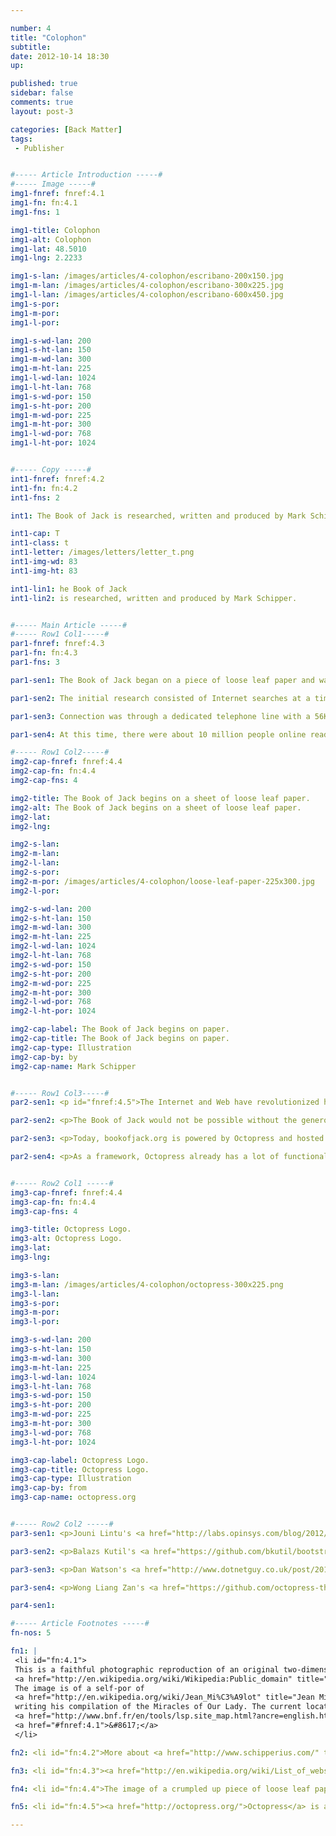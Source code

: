 ```yaml
---

number: 4
title: "Colophon"
subtitle: 
date: 2012-10-14 18:30
up:

published: true
sidebar: false
comments: true
layout: post-3

categories: [Back Matter]
tags:
 - Publisher


#----- Article Introduction -----#
#----- Image -----#
img1-fnref: fnref:4.1
img1-fn: fn:4.1
img1-fns: 1

img1-title: Colophon
img1-alt: Colophon
img1-lat: 48.5010
img1-lng: 2.2233

img1-s-lan: /images/articles/4-colophon/escribano-200x150.jpg
img1-m-lan: /images/articles/4-colophon/escribano-300x225.jpg
img1-l-lan: /images/articles/4-colophon/escribano-600x450.jpg
img1-s-por:
img1-m-por:	
img1-l-por:

img1-s-wd-lan: 200
img1-s-ht-lan: 150
img1-m-wd-lan: 300
img1-m-ht-lan: 225
img1-l-wd-lan: 1024
img1-l-ht-lan: 768
img1-s-wd-por: 150
img1-s-ht-por: 200
img1-m-wd-por: 225
img1-m-ht-por: 300
img1-l-wd-por: 768
img1-l-ht-por: 1024


#----- Copy -----#
int1-fnref: fnref:4.2
int1-fn: fn:4.2
int1-fns: 2

int1: The Book of Jack is researched, written and produced by Mark Schipper.

int1-cap: T
int1-class: t
int1-letter: /images/letters/letter_t.png
int1-img-wd: 83
int1-img-ht: 83

int1-lin1: he Book of Jack
int1-lin2: is researched, written and produced by Mark Schipper.


#----- Main Article -----#
#----- Row1 Col1-----#
par1-fnref: fnref:4.3
par1-fn: fn:4.3
par1-fns: 3

par1-sen1: The Book of Jack began on a piece of loose leaf paper and was initially conceived to be a ‘Coffee Table’ book, filled with imagery and supporting text.

par1-sen2: The initial research consisted of Internet searches at a time (back in 1994) when the Web was still in its infancy. This was 6 years before Google came to prominence and almost ten years before Wikipedia contained more than 250,000 English articles.

par1-sen3: Connection was through a dedicated telephone line with a 56K dial-up modem, providing speeds no faster than 56 kbits/sec.

par1-sen4: At this time, there were about 10 million people online reading through about 10,000 websites worldwide!

#----- Row1 Col2-----#
img2-cap-fnref: fnref:4.4
img2-cap-fn: fn:4.4
img2-cap-fns: 4

img2-title: The Book of Jack begins on a sheet of loose leaf paper.
img2-alt: The Book of Jack begins on a sheet of loose leaf paper.
img2-lat:
img2-lng:

img2-s-lan:
img2-m-lan: 
img2-l-lan:
img2-s-por:
img2-m-por: /images/articles/4-colophon/loose-leaf-paper-225x300.jpg
img2-l-por:

img2-s-wd-lan: 200
img2-s-ht-lan: 150
img2-m-wd-lan: 300
img2-m-ht-lan: 225
img2-l-wd-lan: 1024
img2-l-ht-lan: 768
img2-s-wd-por: 150
img2-s-ht-por: 200
img2-m-wd-por: 225
img2-m-ht-por: 300
img2-l-wd-por: 768
img2-l-ht-por: 1024

img2-cap-label: The Book of Jack begins on paper.
img2-cap-title: The Book of Jack begins on paper.
img2-cap-type: Illustration
img2-cap-by: by
img2-cap-name: Mark Schipper


#----- Row1 Col3-----#
par2-sen1: <p id="fnref:4.5">The Internet and Web have revolutionized how information is shared.</p>

par2-sen2: <p>The Book of Jack would not be possible without the generosity of a large number of people.</p>

par2-sen3: <p>Today, bookofjack.org is powered by Octopress and hosted by Heroku.<sup class="footnote"><a href="#fn:4.5">5</a></sup></p>

par2-sen4: <p>As a framework, Octopress already has a lot of functionality out-of-the-box, so I didn't have to build everything from scratch, but I have added a number of customizations.</p>


#----- Row2 Col1 -----#
img3-cap-fnref: fnref:4.4
img3-cap-fn: fn:4.4
img3-cap-fns: 4

img3-title: Octopress Logo.
img3-alt: Octopress Logo.
img3-lat:
img3-lng:

img3-s-lan:
img3-m-lan: /images/articles/4-colophon/octopress-300x225.png
img3-l-lan:
img3-s-por:
img3-m-por: 
img3-l-por:

img3-s-wd-lan: 200
img3-s-ht-lan: 150
img3-m-wd-lan: 300
img3-m-ht-lan: 225
img3-l-wd-lan: 1024
img3-l-ht-lan: 768
img3-s-wd-por: 150
img3-s-ht-por: 200
img3-m-wd-por: 225
img3-m-ht-por: 300
img3-l-wd-por: 768
img3-l-ht-por: 1024

img3-cap-label: Octopress Logo.
img3-cap-title: Octopress Logo.
img3-cap-type: Illustration
img3-cap-by: from
img3-cap-name: octopress.org


#----- Row2 Col2 -----#
par3-sen1: <p>Jouni Lintu's <a href="http://labs.opinsys.com/blog/2012/11/02/hello-labs-and-how-to-use-livereload-with-octopress/">Notify</a> plugin is used to automatically reload these pages as I am writing them, saving me a few keystrokes and some time.</p>

par3-sen2: <p>Balazs Kutil's <a href="https://github.com/bkutil/bootstrap-theme">Twitter Bootstrap</a> theme is used for layout and styling.</p>

par3-sen3: <p>Dan Watson's <a href="http://www.dotnetguy.co.uk/post/2012/06/25/octopress-category-list-plugin/">Category List</a> plugin is used to create the 'Table of Contents'.</p><p>I created a tag list plugin to create the 'Related Articles' feature.</p>

par3-sen4: <p>Wong Liang Zan's <a href="https://github.com/octopress-themes/popular-posts">Popular Posts</a> plugin is used to generate the 'Popular Articles'.</p>

par4-sen1: 

#----- Article Footnotes -----#
fn-nos: 5

fn1: |
 <li id="fn:4.1">
 This is a faithful photographic reproduction of an original two-dimensional work of art. Both the work of art and the photograph are in the 
 <a href="http://en.wikipedia.org/wiki/Wikipedia:Public_domain" title="Public Domain">public domain</a>. 
 The image is of a self-por of 
 <a href="http://en.wikipedia.org/wiki/Jean_Mi%C3%A9lot" title="Jean Miélot">Jean Miélot</a> 
 writing his compilation of the Miracles of Our Lady. The current location of this work of art is the 
 <a href="http://www.bnf.fr/en/tools/lsp.site_map.html?ancre=english.htm" title="Bibliothèque Nationale de France">Bibliothèque Nationale de France</a>. 
 <a href="#fnref:4.1">&#8617;</a>
 </li>

fn2: <li id="fn:4.2">More about <a href="http://www.schipperius.com/" title="schipperius">schipperius</a>. <a href="#fnref:4.2">&#8617;</a></li>

fn3: <li id="fn:4.3"><a href="http://en.wikipedia.org/wiki/List_of_websites_founded_before_1995" title="Websites Before 1995">Websites Before 1995</a>. <a href="#fnref:4.3">&#8617;</a></li>

fn4: <li id="fn:4.4">The image of a crumpled up piece of loose leaf paper is from <a href="http://cliffski.deviantart.com/art/Crumpled-Looseleaf-Paper-105822312">Tyler White</a>. The text is an approximate reproduction of the original scribbled notes I made on that fateful day in '94. <a href="#fnref:4.4">&#8617;</a></li>

fn5: <li id="fn:4.5"><a href="http://octopress.org/">Octopress</a> is a blogging framework designed by Brandon Mathis. <a href= "http://www.heroku.com/">Heroku</a> is a cloud platform as a service (PaaS). <a href="#fnref:4.5">&#8617;</a></li>

---
```

